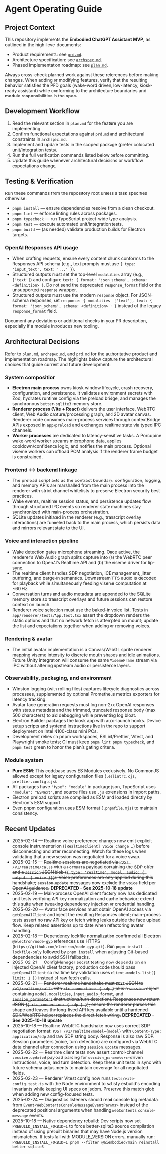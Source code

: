 # Agent Operating Guide

## Project Context
This repository implements the **Embodied ChatGPT Assistant MVP**, as outlined in the high-level documents:
- Product requirements: see [`prd.md`](./prd.md).
- Architecture specification: see [`archspec.md`](./archspec.md).
- Phased implementation roadmap: see [`plan.md`](./plan.md).

Always cross-check planned work against these references before making changes. When adding or modifying features, verify that the resulting behavior satisfies the PRD goals (wake-word driven, low-latency, kiosk-ready assistant) while conforming to the architecture boundaries and module responsibilities in the spec.

## Development Workflow
1. Read the relevant section in `plan.md` for the feature you are implementing.
2. Confirm functional expectations against `prd.md` and architectural constraints in `archspec.md`.
3. Implement and update tests in the scoped package (prefer colocated unit/integration tests).
4. Run the full verification commands listed below before committing.
5. Update this guide whenever architectural decisions or workflow expectations change.

## Testing & Verification
Run these commands from the repository root unless a task specifies otherwise:
- `pnpm install` — ensure dependencies resolve from a clean checkout.
- `pnpm lint` — enforce linting rules across packages.
- `pnpm typecheck` — run TypeScript project-wide type analysis.
- `pnpm test` — execute automated unit/integration tests.
- `pnpm build` — (as needed) validate production builds for Electron targets.

### OpenAI Responses API usage
- When crafting requests, ensure every content chunk conforms to the Responses API schema (e.g., text prompts must use `{ type: 'input_text', text: '...' }`).
- Structured outputs must set the top-level `modalities` array (e.g., `['text']`) and configure `text: { format: 'json_schema', schema: <definition> }`. Do not send the deprecated `response_format` field or the unsupported `response` wrapper.
- Structured outputs must use the modern `response` object. For JSON-schema responses, set `response: { modalities: ['text'], text: { format: 'json_schema', schema: <definition> } }` instead of the legacy `response_format` field.

Document any deviations or additional checks in your PR description, especially if a module introduces new tooling.

## Architectural Decisions

Refer to `plan.md`, `archspec.md`, and `prd.md` for the authoritative product and implementation roadmap. The highlights below capture the architectural choices that guide current and future development:

### System composition
- **Electron main process** owns kiosk window lifecycle, crash recovery, configuration, and persistence. It validates environment secrets with Zod, hydrates runtime config via the preload bridge, and manages the synchronous `better-sqlite3` memory store.
- **Renderer process (Vite + React)** delivers the user interface, WebRTC client, Web Audio capture/processing graph, and 2D avatar canvas. Renderer code consumes main-process services through contextBridge APIs exposed in `app/preload` and exchanges realtime state via typed IPC channels.
- **Worker processes** are dedicated to latency-sensitive tasks. A Porcupine wake-word worker streams microphone data, applies cooldown/confidence logic, and notifies the main process. Optional viseme workers can offload PCM analysis if the renderer frame budget is constrained.

### Frontend ↔ backend linkage
- The preload script acts as the contract boundary: configuration, logging, and memory APIs are marshalled from the main process into the renderer with strict channel whitelists to preserve Electron security best practices.
- Wake events, realtime session status, and persistence updates flow through structured IPC events so renderer state machines stay synchronized with main-process orchestration.
- SQLite updates initiated in the renderer (e.g., transcript overlay interactions) are funneled back to the main process, which persists data and mirrors relevant state to the UI.

### Voice and interaction pipeline
- Wake detection gates microphone streaming. Once active, the renderer’s Web Audio graph splits capture into (a) the WebRTC peer connection to OpenAI’s Realtime API and (b) the viseme driver for lip-sync.
- The realtime client handles SDP negotiation, ICE management, jitter buffering, and barge-in semantics. Downstream TTS audio is decoded for playback while simultaneously feeding viseme computation at ~60 Hz.
- Conversation turns and audio metadata are appended to the SQLite memory store so transcript overlays and future sessions can restore context on launch.
- Renderer voice selection must use the baked-in voice list. Tests in `app/renderer/tests/App.test.tsx` assert the dropdown renders the static options and that no network fetch is attempted on mount; update the list and expectations together when adding or removing voices.

### Rendering & avatar
- The initial avatar implementation is a Canvas/WebGL sprite renderer mapping viseme intensity to discrete mouth shapes and idle animations. Future Unity integration will consume the same `VisemeFrame` stream via IPC without altering upstream audio or persistence layers.

### Observability, packaging, and environment
- Winston logging (with rolling files) captures lifecycle diagnostics across processes, supplemented by optional Prometheus metrics exporters for latency tracking.
- Avatar face generation requests must log non-2xx OpenAI responses with status metadata and the trimmed, truncated response body (max 500 characters) to aid debugging while preventing log bloat.
- Electron Builder packages the kiosk app with auto-launch hooks. Device setup scripts and systemd instructions live in the repo to support deployment on Intel N100-class mini PCs.
- Development relies on pnpm workspaces, ESLint/Prettier, Vitest, and Playwright smoke tests; CI must keep `pnpm lint`, `pnpm typecheck`, and `pnpm test` green to honor the plan’s gating criteria.

### Module system
- **Pure ESM**: This codebase uses ES Modules exclusively. No CommonJS allowed except for legacy configuration files (`.eslintrc.cjs`, `prettier.config.cjs`).
- All packages have `"type": "module"` in package.json, TypeScript uses `"module": "ESNext"`, and source files use `.js` extensions in import paths.
- Electron preload scripts are compiled as ESM and loaded directly by Electron's ESM support.
- Even pnpm configuration uses ESM format (`.pnpmfile.mjs`) to maintain consistency.

## Recent Updates

- 2025-02-14 — Realtime voice preference changes now emit explicit console instrumentation (`[RealtimeClient] Voice change …`) before disconnecting and after reconnecting. Watch for these logs when validating that a new session was negotiated for a voice swap.
- 2025-02-15 — ~~Realtime sessions are negotiated via `POST /v1/realtime/calls` with a `FormData` payload containing the SDP offer and a `session` JSON blob (`{ type: 'realtime', model, audio: { output: { voice }}}`). Voice preferences are only applied during this handshake; `session.update` messages now exclude the `voice` field per OpenAI guidance.~~ **DEPRECATED - See 2025-10-18 update**
- 2025-02-19 — Main-process OpenAI client factory now has dedicated unit tests verifying API key normalization and cache behavior; extend this suite when tweaking dependency injection or credential handling.
- 2025-02-20 — Avatar face services must obtain OpenAI access via `getOpenAIClient` and inject the resulting Responses client; main-process tests assert no raw API key or fetch wiring leaks outside the face upload flow. Keep related assertions up to date when refactoring avatar handling.
- 2025-02-18 — Dependency lockfile normalization confirmed all Electron `@electron/node-gyp` references use HTTPS (`https://github.com/electron/node-gyp.git`). Run `pnpm install --lockfile-only` followed by `pnpm install` when adjusting Git-based dependencies to avoid SSH fallbacks.
- 2025-02-21 — ConfigManager secret testing now depends on an injected OpenAI client factory; production code should pass `getOpenAIClient` so realtime key validation uses `client.models.list({ limit: 1 })` instead of raw fetch calls.
- 2025-02-21 — ~~Renderer realtime handshake must `POST` JSON to `/v1/realtime/calls` with `rtc_connection: { sdp }` plus a `session` object containing `model`, `modalities`, `input_audio_format`, and `session_parameters` (instructions/turn detection). Responses now return JSON (`{ rtc_connection: { sdp } }`); ensure the renderer parses this shape and leaves the long-lived API key available until a hardened SDK/WebRTC helper replaces the direct fetch wiring.~~ **DEPRECATED - See 2025-10-18 update**
- 2025-10-18 — Realtime WebRTC handshake now uses correct SDP negotiation format: `POST /v1/realtime?model={model}` with `Content-Type: application/sdp` and raw SDP string body. Response is also raw SDP. Session parameters (voice, turn detection) are configured via WebRTC data channel after connection using `session.update` messages.
- 2025-02-22 — Realtime client tests now assert control-channel `session.updated` payload parsing for `session_parameters`-driven instructions, voice, and turn detection. Keep these unit tests in sync with future schema adjustments to maintain coverage for all negotiated fields.
- 2025-02-23 — Renderer Vitest config now runs `tests/vite-config.test.ts` with the Node environment to satisfy esbuild's encoding invariants while keeping UI specs on jsdom. Preserve this match glob when adding new config-focused tests.
- 2025-02-24 — Diagnostics listeners should read console log metadata from `Event<WebContentsConsoleMessageEventParams>` instead of the deprecated positional arguments when handling `webContents` `console-message` events.
- 2025-10-18 — Native dependency rebuild: Dev scripts now set `PREBUILD_INSTALL_FORBID=1` to force better-sqlite3 source compilation instead of using prebuilt binaries that may have Node.js version mismatches. If tests fail with MODULE_VERSION errors, manually run: `PREBUILD_INSTALL_FORBID=1 pnpm --filter @aiembodied/main reinstall better-sqlite3`
